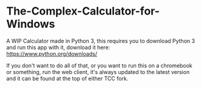 # The-Complex-Calculator-for-Windows

A WIP Calculator made in Python 3, this requires you to download Python 3 and run this app with it, 
download it here: https://www.python.org/downloads/

If you don't want to do all of that, or you want to run this on a chromebook or something, run the web client,
it's always updated to the latest version and it can be found at the top of either TCC fork.
